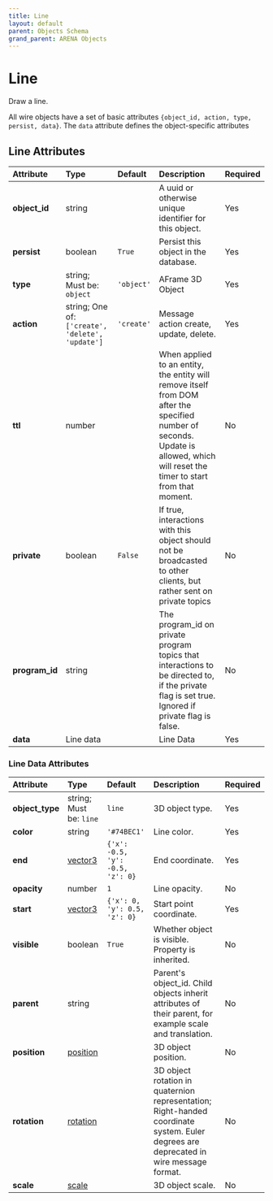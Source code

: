 ```yaml
---
title: Line
layout: default
parent: Objects Schema
grand_parent: ARENA Objects
---
```


<!--CAUTION: This file is autogenerated from https://github.com/arenaxr/arena-schemas. Changes made here may be overwritten.-->


Line
====


Draw a line.

All wire objects have a set of basic attributes ```{object_id, action, type, persist, data}```. The ```data``` attribute defines the object-specific attributes

Line Attributes
----------------

|Attribute|Type|Default|Description|Required|
| :--- | :--- | :--- | :--- | :--- |
|**object_id**|string||A uuid or otherwise unique identifier for this object.|Yes|
|**persist**|boolean|```True```|Persist this object in the database.|Yes|
|**type**|string; Must be: ```object```|```'object'```|AFrame 3D Object|Yes|
|**action**|string; One of: ```['create', 'delete', 'update']```|```'create'```|Message action create, update, delete.|Yes|
|**ttl**|number||When applied to an entity, the entity will remove itself from DOM after the specified number of seconds. Update is allowed, which will reset the timer to start from that moment.|No|
|**private**|boolean|```False```|If true, interactions with this object should not be broadcasted to other clients, but rather sent on private topics|No|
|**program_id**|string||The program_id on private program topics that interactions to be directed to, if the private flag is set true. Ignored if private flag is false.|No|
|**data**|Line data||Line Data|Yes|

### Line Data Attributes

|Attribute|Type|Default|Description|Required|
| :--- | :--- | :--- | :--- | :--- |
|**object_type**|string; Must be: ```line```|```line```|3D object type.|Yes|
|**color**|string|```'#74BEC1'```|Line color.|Yes|
|**end**|[vector3](vector3)|```{'x': -0.5, 'y': -0.5, 'z': 0}```|End coordinate.|Yes|
|**opacity**|number|```1```|Line opacity.|No|
|**start**|[vector3](vector3)|```{'x': 0, 'y': 0.5, 'z': 0}```|Start point coordinate.|Yes|
|**visible**|boolean|```True```|Whether object is visible. Property is inherited.|No|
|**parent**|string||Parent's object_id. Child objects inherit attributes of their parent, for example scale and translation.|No|
|**position**|[position](position)||3D object position.|No|
|**rotation**|[rotation](rotation)||3D object rotation in quaternion representation; Right-handed coordinate system. Euler degrees are deprecated in wire message format.|No|
|**scale**|[scale](scale)||3D object scale.|No|
